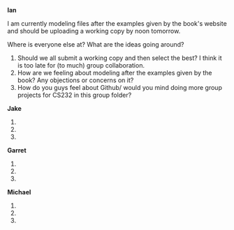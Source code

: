 **Ian**

I am currently modeling files after the examples given by the book's website and should be uploading a working copy by noon tomorrow.


Where is everyone else at? What are the ideas going around?
1. Should we all submit a working copy and then select the best? I think it is too late for (to much) group collaboration.
2. How are we feeling about modeling after the examples given by the book? Any objections or concerns on it?
3. How do you guys feel about Github/ would you mind doing more group projects for CS232 in this group folder?


**Jake**

1.  
2. 
3. 

**Garret**

1. 
2. 
3. 

**Michael**

1. 
2. 
3. 
